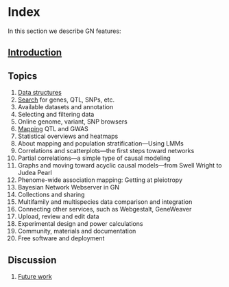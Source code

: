 # Index

In this section we describe GN features:

## [Introduction](introduction.md)

## Topics

1. [Data structures](data-structures.md)
1. [Search](search.md) for genes, QTL, SNPs, etc.
1. Available datasets and annotation
1. Selecting and filtering data
1. Online genome, variant, SNP browsers
1. [Mapping](mapping.md) QTL and GWAS
1. Statistical overviews and heatmaps
2. About mapping and population stratification—Using LMMs
3. Correlations and scatterplots—the first steps toward networks
4. Partial correlations—a simple type of causal modeling
5. Graphs and moving toward acyclic causal models—from Swell Wright to Judea Pearl
6. Phenome-wide association mapping: Getting at pleiotropy
7. Bayesian Network Webserver in GN
8. Collections and sharing
9. Multifamily and multispecies data comparison and integration
10. Connecting other services, such as Webgestalt, GeneWeaver
11. Upload, review and edit data
12. Experimental design and power calculations
13. Community, materials and documentation
14. Free software and deployment

## Discussion

1. [Future work](future-work.md)
